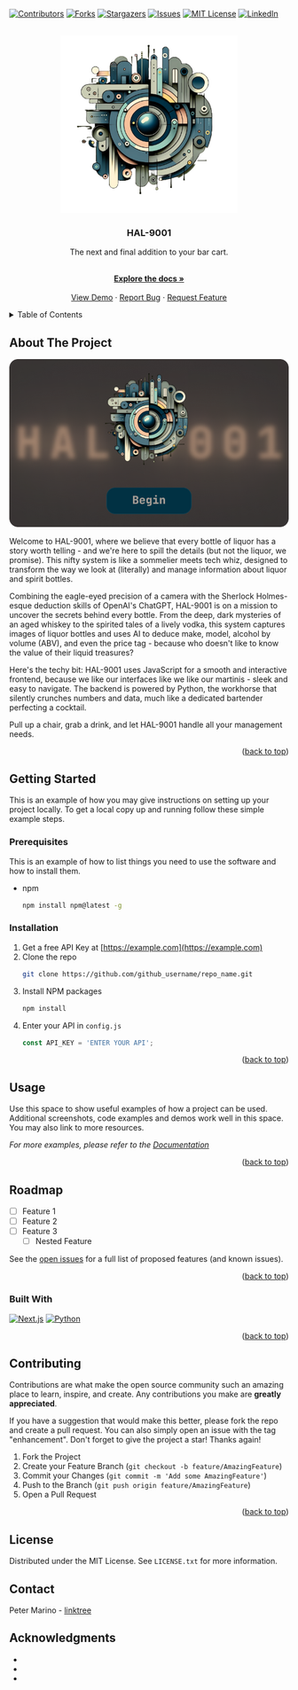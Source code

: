 [![Contributors][contributors-shield]][contributors-url]
[![Forks][forks-shield]][forks-url]
[![Stargazers][stars-shield]][stars-url]
[![Issues][issues-shield]][issues-url]
[![MIT License][license-shield]][license-url]
[![LinkedIn][linkedin-shield]][linkedin-url]



<!-- PROJECT LOGO -->
<br />
<div align="center">
  <a href="https://github.com/pjmarz/HAL-9001">
    <img src="images/logo.png" alt="Logo" width="320" height="320">
  </a>

<h3 align="center">HAL-9001</h3>

  <p align="center">
  The next and final addition to your bar cart.
  <p align="center">
    <br />
    <a href="https://github.com/pjmarz/HAL-9001/wiki"><strong>Explore the docs »</strong></a>
    <br />
    <br />
    <a href="https://github.com/pjmarz/HAL-9001">View Demo</a>
    ·
    <a href="https://github.com/pjmarz/HAL-9001/issues">Report Bug</a>
    ·
    <a href="https://github.com/pjmarz/HAL-9001/issues">Request Feature</a>
  </p>
</div>



<!-- TABLE OF CONTENTS -->
<details>
  <summary>Table of Contents</summary>
  <ol>
    <li>
      <a href="#about-the-project">About The Project</a>
      <ul>
        <li><a href="#built-with">Built With</a></li>
      </ul>
    </li>
    <li>
      <a href="#getting-started">Getting Started</a>
      <ul>
        <li><a href="#prerequisites">Prerequisites</a></li>
        <li><a href="#installation">Installation</a></li>
      </ul>
    </li>
    <li><a href="#usage">Usage</a></li>
    <li><a href="#roadmap">Roadmap</a></li>
    <li><a href="#contributing">Contributing</a></li>
    <li><a href="#license">License</a></li>
    <li><a href="#contact">Contact</a></li>
    <li><a href="#acknowledgments">Acknowledgments</a></li>
  </ol>
</details>



<!-- ABOUT THE PROJECT -->
## About The Project

[![Product Name Screen Shot][product-welcome]](https://github.com/pjmarz/HAL-9001)

 <p align="left">
  Welcome to HAL-9001, where we believe that every bottle of liquor has a story worth telling - and we're here to spill the details (but not the liquor, we promise). This nifty system is like a sommelier meets tech whiz, designed to transform the way we look at (literally) and manage information about liquor and spirit bottles. 
  <p align="left">
  Combining the eagle-eyed precision of a camera with the Sherlock Holmes-esque deduction skills of OpenAI's ChatGPT, HAL-9001 is on a mission to uncover the secrets behind every bottle. From the deep, dark mysteries of an aged whiskey to the spirited tales of a lively vodka, this system captures images of liquor bottles and uses AI to deduce make, model, alcohol by volume (ABV), and even the price tag - because who doesn't like to know the value of their liquid treasures?
  <p align="left">
  Here's the techy bit: HAL-9001 uses JavaScript for a smooth and interactive frontend, because we like our interfaces like we like our martinis - sleek and easy to navigate. The backend is powered by Python, the workhorse that silently crunches numbers and data, much like a dedicated bartender perfecting a cocktail.
  <p align="left">
  Pull up a chair, grab a drink, and let HAL-9001 handle all your management needs.

<p align="right">(<a href="#readme-top">back to top</a>)</p>


<!-- GETTING STARTED -->
## Getting Started

This is an example of how you may give instructions on setting up your project locally.
To get a local copy up and running follow these simple example steps.

### Prerequisites

This is an example of how to list things you need to use the software and how to install them.
* npm
  ```sh
  npm install npm@latest -g
  ```

### Installation

1. Get a free API Key at [https://example.com](https://example.com)
2. Clone the repo
   ```sh
   git clone https://github.com/github_username/repo_name.git
   ```
3. Install NPM packages
   ```sh
   npm install
   ```
4. Enter your API in `config.js`
   ```js
   const API_KEY = 'ENTER YOUR API';
   ```

<p align="right">(<a href="#readme-top">back to top</a>)</p>



<!-- USAGE EXAMPLES -->
## Usage

Use this space to show useful examples of how a project can be used. Additional screenshots, code examples and demos work well in this space. You may also link to more resources.

_For more examples, please refer to the [Documentation](https://github.com/pjmarz/HAL-9001/wiki)_

<p align="right">(<a href="#readme-top">back to top</a>)</p>



<!-- ROADMAP -->
## Roadmap

- [ ] Feature 1
- [ ] Feature 2
- [ ] Feature 3
    - [ ] Nested Feature

See the [open issues](https://github.com/pjmarz/HAL-9001/issues) for a full list of proposed features (and known issues).

<p align="right">(<a href="#readme-top">back to top</a>)</p>


### Built With

[![Next.js][Next.js]][Next.js-url]
[![Python][Python]][Python-url]

<p align="right">(<a href="#readme-top">back to top</a>)</p>


<!-- CONTRIBUTING -->
## Contributing

Contributions are what make the open source community such an amazing place to learn, inspire, and create. Any contributions you make are **greatly appreciated**.

If you have a suggestion that would make this better, please fork the repo and create a pull request. You can also simply open an issue with the tag "enhancement".
Don't forget to give the project a star! Thanks again!

1. Fork the Project
2. Create your Feature Branch (`git checkout -b feature/AmazingFeature`)
3. Commit your Changes (`git commit -m 'Add some AmazingFeature'`)
4. Push to the Branch (`git push origin feature/AmazingFeature`)
5. Open a Pull Request

<p align="right">(<a href="#readme-top">back to top</a>)</p>



<!-- LICENSE -->
## License

Distributed under the MIT License. See `LICENSE.txt` for more information.



<!-- CONTACT -->
## Contact

Peter Marino - [linktree](https://linktr.ee/pjmarz)

<!-- Project Link: [https://github.com/pjmarz/HAL-9001](https://github.com/pjmarz/HAL-9001) -->



<!-- ACKNOWLEDGMENTS -->
## Acknowledgments

* []()
* []()
* []()


<!-- MARKDOWN LINKS & IMAGES -->
<!-- https://www.markdownguide.org/basic-syntax/#reference-style-links -->
[contributors-shield]: https://img.shields.io/github/contributors/pjmarz/HAL-9001.svg?style=for-the-badge
[contributors-url]: https://github.com/pjmarz/HAL-9001/graphs/contributors
[forks-shield]: https://img.shields.io/github/forks/pjmarz/HAL-9001.svg?style=for-the-badge
[forks-url]: https://github.com/pjmarz/HAL-9001/network/members
[stars-shield]: https://img.shields.io/github/stars/pjmarz/HAL-9001.svg?style=for-the-badge
[stars-url]: https://github.com/pjmarz/HAL-9001/stargazers
[issues-shield]: https://img.shields.io/github/issues/pjmarz/HAL-9001.svg?style=for-the-badge
[issues-url]: https://github.com/pjmarz/HAL-9001/issues
[license-shield]: https://img.shields.io/github/license/pjmarz/HAL-9001.svg?style=for-the-badge
[license-url]: https://github.com/pjmarz/HAL-9001/blob/main/LICENSE.txt
[linkedin-shield]: https://img.shields.io/badge/-LinkedIn-black.svg?style=for-the-badge&logo=linkedin&colorB=555
[linkedin-url]: https://linkedin.com/in/pjmarz/
[product-welcome]: images/welcome.png
[Next.js]: https://img.shields.io/badge/next.js-grey?style=for-the-badge&logo=next.js
[Next.js-url]: https://nextjs.org/
[Python]: https://img.shields.io/badge/python-000000?style=for-the-badge&logo=python
[Python-url]: https://www.python.org/